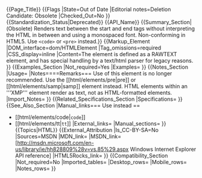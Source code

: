 {{Page_Title}}
{{Flags
|State=Out of Date
|Editorial notes=Deletion Candidate: Obsolete
|Checked_Out=No
}}
{{Standardization_Status|Deprecated}}
{{API_Name}}
{{Summary_Section|(Obsolete) Renders text between the start and end tags without interpreting the HTML in between and using a monospaced font. Non-conforming in HTML5. Use <code>&lt;code&gt;</code> or <code>&lt;pre&gt;</code> instead.}}
{{Markup_Element
|DOM_interface=dom/HTMLElement
|Tag_omissions=required
|CSS_display=inline
|Content=The element is defined as a RAWTEXT element, and has special handling by a text/html parser for legacy reasons.
}}
{{Examples_Section
|Not_required=Yes
|Examples=
}}
{{Notes_Section
|Usage=
|Notes====Remarks===
Use of this element is no longer recommended. Use the [[html/elements/pre|pre]] or [[html/elements/samp|samp]] element instead.
HTML elements within an '''XMP''' element render as text, not as HTML-formatted elements.
|Import_Notes=
}}
{{Related_Specifications_Section
|Specifications=
}}
{{See_Also_Section
|Manual_links=== Use instead ==
* [[html/elements/code|<code>code</code>]]
* [[html/elements/tt|<code>tt</code>]]
|External_links=
|Manual_sections=
}}
{{Topics|HTML}}
{{External_Attribution
|Is_CC-BY-SA=No
|Sources=MSDN
|MDN_link=
|MSDN_link=[http://msdn.microsoft.com/en-us/library/ie/hh828809%28v=vs.85%29.aspx Windows Internet Explorer API reference]
|HTML5Rocks_link=
}}
{{Compatibility_Section
|Not_required=No
|Imported_tables=
|Desktop_rows=
|Mobile_rows=
|Notes_rows=
}}